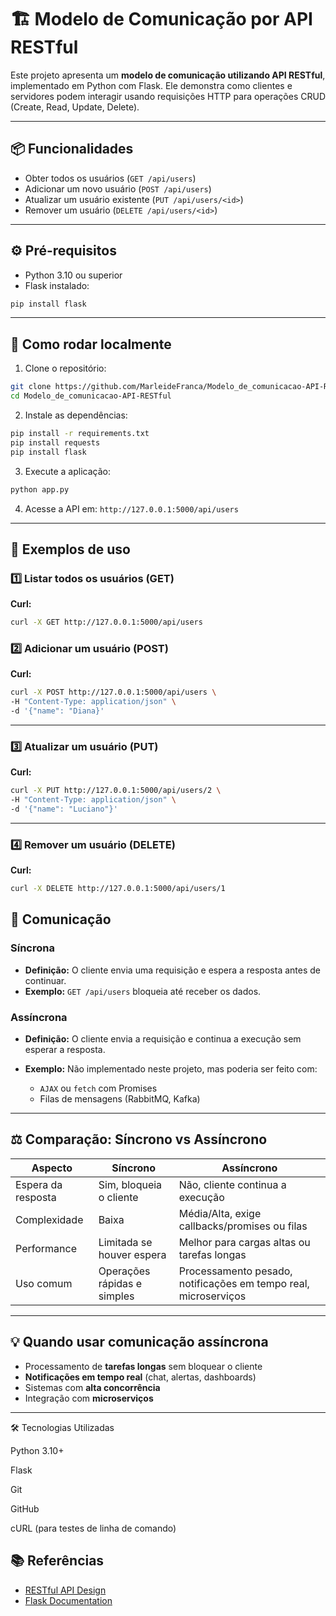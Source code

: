 # 🏗 Modelo de Comunicação por API RESTful

Este projeto apresenta um **modelo de comunicação utilizando API RESTful**, implementado em Python com Flask. Ele demonstra como clientes e servidores podem interagir usando requisições HTTP para operações CRUD (Create, Read, Update, Delete).

---

## 📦 Funcionalidades

* Obter todos os usuários (`GET /api/users`)
* Adicionar um novo usuário (`POST /api/users`)
* Atualizar um usuário existente (`PUT /api/users/<id>`)
* Remover um usuário (`DELETE /api/users/<id>`)

---

## ⚙️ Pré-requisitos

* Python 3.10 ou superior
* Flask instalado:

```bash
pip install flask
```

---

## 🚀 Como rodar localmente

1. Clone o repositório:

```bash
git clone https://github.com/MarleideFranca/Modelo_de_comunicacao-API-RESTful.git
cd Modelo_de_comunicacao-API-RESTful
```

2. Instale as dependências:

```bash
pip install -r requirements.txt
pip install requests
pip install flask
```

3. Execute a aplicação:

```bash
python app.py
```

4. Acesse a API em: `http://127.0.0.1:5000/api/users`

---

## 🔧 Exemplos de uso

### 1️⃣ Listar todos os usuários (GET)

**Curl:**

```bash
curl -X GET http://127.0.0.1:5000/api/users
```

### 2️⃣ Adicionar um usuário (POST)

**Curl:**

```bash
curl -X POST http://127.0.0.1:5000/api/users \
-H "Content-Type: application/json" \
-d '{"name": "Diana}'
```
---

### 3️⃣ Atualizar um usuário (PUT)

**Curl:**

```bash
curl -X PUT http://127.0.0.1:5000/api/users/2 \
-H "Content-Type: application/json" \
-d '{"name": "Luciano"}'
```
---

### 4️⃣ Remover um usuário (DELETE)

**Curl:**

```bash
curl -X DELETE http://127.0.0.1:5000/api/users/1
```
## 🔄 Comunicação

### Síncrona

* **Definição:** O cliente envia uma requisição e espera a resposta antes de continuar.
* **Exemplo:** `GET /api/users` bloqueia até receber os dados.

### Assíncrona

* **Definição:** O cliente envia a requisição e continua a execução sem esperar a resposta.
* **Exemplo:** Não implementado neste projeto, mas poderia ser feito com:

  * `AJAX` ou `fetch` com Promises
  * Filas de mensagens (RabbitMQ, Kafka)

---

## ⚖️ Comparação: Síncrono vs Assíncrono

| Aspecto            | Síncrono                    | Assíncrono                                                      |
| ------------------ | --------------------------- | --------------------------------------------------------------- |
| Espera da resposta | Sim, bloqueia o cliente     | Não, cliente continua a execução                                |
| Complexidade       | Baixa                       | Média/Alta, exige callbacks/promises ou filas                   |
| Performance        | Limitada se houver espera   | Melhor para cargas altas ou tarefas longas                      |
| Uso comum          | Operações rápidas e simples | Processamento pesado, notificações em tempo real, microserviços |

---

## 💡 Quando usar comunicação assíncrona

* Processamento de **tarefas longas** sem bloquear o cliente
* **Notificações em tempo real** (chat, alertas, dashboards)
* Sistemas com **alta concorrência**
* Integração com **microserviços**

---

🛠 Tecnologias Utilizadas

Python 3.10+

Flask

Git

GitHub

cURL (para testes de linha de comando)

## 📚 Referências

* [RESTful API Design](https://restfulapi.net/)
* [Flask Documentation](https://flask.palletsprojects.com/)

